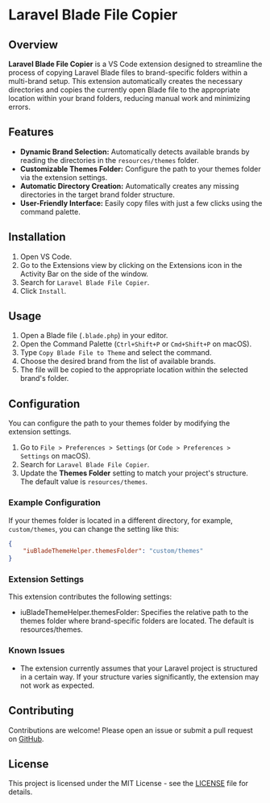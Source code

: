 # Laravel Blade File Copier

## Overview

**Laravel Blade File Copier** is a VS Code extension designed to streamline the process of copying Laravel Blade files to brand-specific folders within a multi-brand setup. This extension automatically creates the necessary directories and copies the currently open Blade file to the appropriate location within your brand folders, reducing manual work and minimizing errors.

## Features

- **Dynamic Brand Selection:** Automatically detects available brands by reading the directories in the `resources/themes` folder.
- **Customizable Themes Folder:** Configure the path to your themes folder via the extension settings.
- **Automatic Directory Creation:** Automatically creates any missing directories in the target brand folder structure.
- **User-Friendly Interface:** Easily copy files with just a few clicks using the command palette.

## Installation

1. Open VS Code.
2. Go to the Extensions view by clicking on the Extensions icon in the Activity Bar on the side of the window.
3. Search for `Laravel Blade File Copier`.
4. Click `Install`.

## Usage

1. Open a Blade file (`.blade.php`) in your editor.
2. Open the Command Palette (`Ctrl+Shift+P` or `Cmd+Shift+P` on macOS).
3. Type `Copy Blade File to Theme` and select the command.
4. Choose the desired brand from the list of available brands.
5. The file will be copied to the appropriate location within the selected brand's folder.

## Configuration

You can configure the path to your themes folder by modifying the extension settings.

1. Go to `File > Preferences > Settings` (or `Code > Preferences > Settings` on macOS).
2. Search for `Laravel Blade File Copier`.
3. Update the **Themes Folder** setting to match your project's structure. The default value is `resources/themes`.

### Example Configuration

If your themes folder is located in a different directory, for example, `custom/themes`, you can change the setting like this:

```json
{
    "iuBladeThemeHelper.themesFolder": "custom/themes"
}
```
### Extension Settings

This extension contributes the following settings:

- iuBladeThemeHelper.themesFolder: Specifies the relative path to the themes folder where brand-specific folders are located. The default is resources/themes.

### Known Issues

- The extension currently assumes that your Laravel project is structured in a certain way. If your structure varies significantly, the extension may not work as expected.

## Contributing

Contributions are welcome! Please open an issue or submit a pull request on [GitHub](https://github.com/Andreas-Halemba/IU-Blade-Theme-Helper-VS-Code-Plugin).

## License

This project is licensed under the MIT License - see the [LICENSE](LICENSE) file for details.
